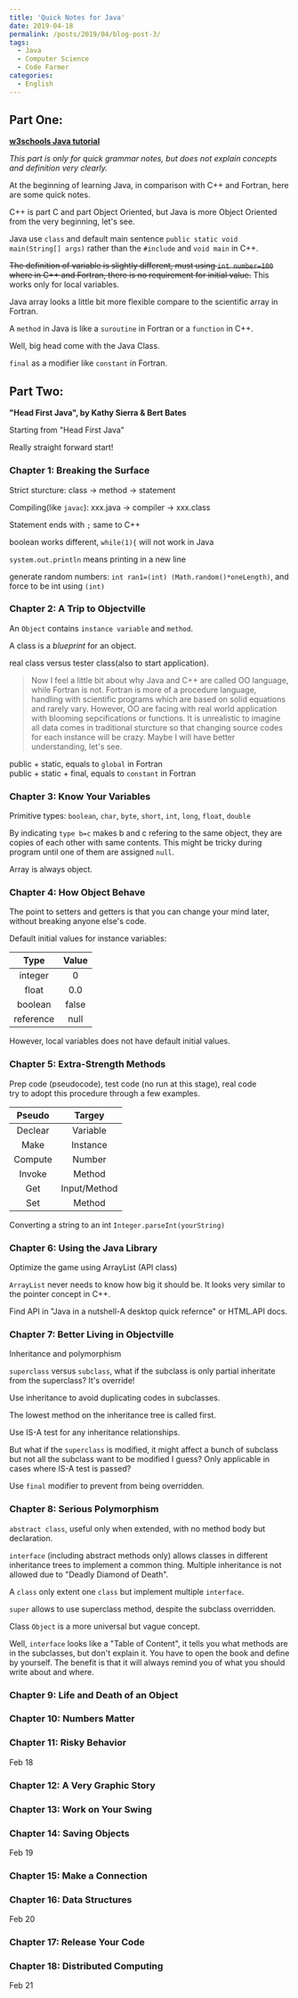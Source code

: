 ```yaml
---
title: 'Quick Notes for Java'
date: 2019-04-18
permalink: /posts/2019/04/blog-post-3/
tags:
  - Java
  - Computer Science
  - Code Farmer
categories:
  - English
---
```


## Part One: 

**[w3schools Java tutorial](https://www.w3schools.com/java)**

*This part is only for quick grammar notes, but does not explain concepts and definition very clearly.*

At the beginning of learning Java, in comparison with C++ and Fortran, here are some quick notes.

C++ is part C and part Object Oriented, but Java is more Object Oriented from the very beginning, let's see.

Java use `class` and default main sentence `public static void main(String[] args)` rather than the `#include` and `void main` in C++.

<del>The definition of variable is slightly different, must using `int number=100` where in C++ and Fortran, there is no requirement for initial value.</del> This works only for local variables.

Java array looks a little bit more flexible compare to the scientific array in Fortran.

A `method` in Java is like a `suroutine` in Fortran or a `function` in C++.

Well, big head come with the Java Class.

`final` as a modifier like `constant` in Fortran.

## Part Two: 

**"Head First Java", by Kathy Sierra & Bert Bates**

Starting from "Head First Java"

Really straight forward start!

### Chapter 1: Breaking the Surface

Strict sturcture: class -> method -> statement

Compiling(like `javac`): xxx.java -> compiler -> xxx.class

Statement ends with `;` same to C++

boolean works different, `while(1){` will not work in Java

`system.out.println` means printing in a new line

generate random numbers: `int ran1=(int) (Math.random()*oneLength)`, and force to be int using `(int)`

### Chapter 2: A Trip to Objectville

An `Object` contains `instance variable` and `method`.

A class is a *blueprint* for an object.

real class versus tester class(also to start application).

>Now I feel a little bit about why Java and C++ are called OO language, while Fortran is not. Fortran is more of a procedure language, handling with scientific programs which are based on solid equations and rarely vary. However, OO are facing with real world application with blooming sepcifications or functions. It is unrealistic to imagine all data comes in traditional sturcture so that changing source codes for each instance will be crazy.
Maybe I will have better understanding, let's see.

public + static, equals to `global` in Fortran  
public + static + final, equals to `constant` in Fortran

### Chapter 3: Know Your Variables

Primitive types: `boolean`, `char`, `byte`, `short`, `int`, `long`, `float`, `double`

By indicating `type b=c` makes b and c refering to the same object, they are copies of each other with same contents. This might be tricky during program until one of them are assigned `null`.

Array is always object.

### Chapter 4: How Object Behave

The point to setters and getters is that you can change your mind later, without breaking anyone else's code.

Default initial values for instance variables:

|Type      |Value   |
|:--------:|:------:|
|integer   |0       |
|float     |0.0     |
|boolean   |false   |
|reference |null    |

However, local variables does not have default initial values.

### Chapter 5: Extra-Strength Methods

Prep code (pseudocode), test code (no run at this stage), real code  
try to adopt this procedure through a few examples.

|Pseudo	|Targey	|
|:-------:|:-------:|
|Declear	|Variable	|
|Make		|Instance	|
|Compute	|Number	|
|Invoke	|Method	|
|Get		|Input/Method	|
|Set		|Method	|

Converting a string to an int `Integer.parseInt(yourString)`

### Chapter 6: Using the Java Library

Optimize the game using ArrayList (API class)

`ArrayList` never needs to know how big it should be. It looks very similar to the pointer concept in C++.

Find API in "Java in a nutshell-A desktop quick refernce" or HTML.API docs.

### Chapter 7: Better Living in Objectville

Inheritance and polymorphism

`superclass` versus `subclass`, what if the subclass is only partial inheritate from the superclass? It's override!

Use inheritance to avoid duplicating codes in subclasses.

The lowest method on the inheritance tree is called first.

Use IS-A test for any inheritance relationships.

But what if the `superclass` is modified, it might affect a bunch of subclass but not all the subclass want to be modified I guess? Only applicable in cases where IS-A test is passed?

Use `final` modifier to prevent from being overridden.

### Chapter 8: Serious Polymorphism

`abstract class`, useful only when extended, with no method body but declaration.

`interface` (including abstract methods only) allows classes in different inheritance trees to implement a common thing. Multiple inheritance is not allowed due to "Deadly Diamond of Death".

A `class` only extent one `class` but implement multiple `interface`.

`super` allows to use superclass method, despite the subclass overridden.

Class `Object` is a more universal but vague concept.

Well, `interface` looks like a "Table of Content", it tells you what methods are in the subclasses, but don't explain it. You have to open the book and define by yourself. The benefit is that it will always remind you of what you should write about and where.

### Chapter 9: Life and Death of an Object

### Chapter 10: Numbers Matter

### Chapter 11: Risky Behavior

Feb 18

### Chapter 12: A Very Graphic Story

### Chapter 13: Work on Your Swing

### Chapter 14: Saving Objects

Feb 19

### Chapter 15: Make a Connection

### Chapter 16: Data Structures

Feb 20

### Chapter 17: Release Your Code

### Chapter 18: Distributed Computing

Feb 21